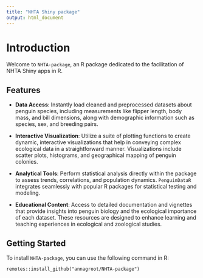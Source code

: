 ```yaml
---
title: "NHTA Shiny package"
output: html_document
---
```


# Introduction

Welcome to `NHTA-package`, an R package dedicated to the facilitation of NHTA Shiny apps in R.

## Features

-   **Data Access**: Instantly load cleaned and preprocessed datasets about penguin species, including measurements like flipper length, body mass, and bill dimensions, along with demographic information such as species, sex, and breeding pairs.

-   **Interactive Visualization**: Utilize a suite of plotting functions to create dynamic, interactive visualizations that help in conveying complex ecological data in a straightforward manner. Visualizations include scatter plots, histograms, and geographical mapping of penguin colonies.

-   **Analytical Tools**: Perform statistical analysis directly within the package to assess trends, correlations, and population dynamics. `PenguinDataR` integrates seamlessly with popular R packages for statistical testing and modeling.

-   **Educational Content**: Access to detailed documentation and vignettes that provide insights into penguin biology and the ecological importance of each dataset. These resources are designed to enhance learning and teaching experiences in ecological and zoological studies.

## Getting Started

To install `NHTA-package`, you can use the following command in R:


``` 
remotes::install_github("annagroot/NHTA-package")
```
